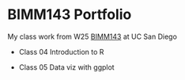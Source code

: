 # BIMM143 Portfolio

My class work from W25 [BIMM143](https://bioboot.github.io/bimm143_W25/) at UC San Diego

- Class 04 Introduction to R

- Class 05 Data viz with ggplot
